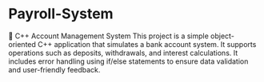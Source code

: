 # Payroll-System
💼 C++ Account Management System This project is a simple object-oriented C++ application that simulates a bank account system. It supports operations such as deposits, withdrawals, and interest calculations. It includes error handling using if/else statements to ensure data validation and user-friendly feedback.  
